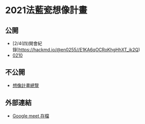 2021法藍瓷想像計畫
===
公開
---
- [2/4(四)開會紀錄]https://hackmd.io/@en0255//E1KA6qOCRoKhgHhXT_ik2Q)
- [0210](https://hackmd.io/@en0255/2hOobXKARk-IQw1Kn8sO5g)

不公開
---
- [想像計畫總覽](https://hackmd.io/@en0255/7vLU05M6R9qfwg3uMSWhug)

外部連結
---
- [Google meet 存檔](https://drive.google.com/drive/folders/1nKDC3N9cY0vB4zG07rA8pBzKgl638R8c?usp=sharing)
